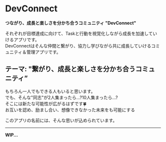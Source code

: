 # DevConnect
**つながり、成長と楽しさを分かち合うコミュニティ "DevConnect"**

それぞれが目標達成に向けて、Taskと行動を視覚化しながら成長を加速していけるアプリです。<br>
DevConnectはそんな仲間と繋がり、協力し学びながら共に成長していけるコミュニティ＆管理アプリです。


## テーマ: "繋がり、成長と楽しさを分かち合うコミュニティ”

もちろん一人でもできる人もいると思います。<br>
でも、そんな"同志"が2人集まったら...?10人集まったら...?<br>
そこには新たな可能性が広がるはずです🍀<br>
お互いを認め、励まし合い、想像できなかった未来をも可能にする

このアプリの名前には、そんな思いが込められています。


---

**WIP...**


